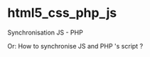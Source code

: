 html5_css_php_js
================

Synchronisation JS - PHP

Or: How to synchronise JS and PHP 's script ?
